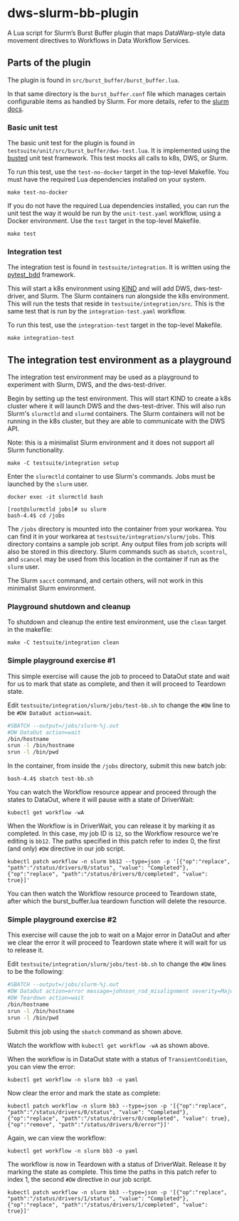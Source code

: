 # dws-slurm-bb-plugin
A Lua script for Slurm’s Burst Buffer plugin that maps DataWarp-style data movement directives to Workflows in Data Workflow Services.

## Parts of the plugin

The plugin is found in `src/burst_buffer/burst_buffer.lua`.

In that same directory is the `burst_buffer.conf` file which manages certain configurable items as handled by Slurm.  For more details, refer to the [slurm docs](https://slurm.schedmd.com/burst_buffer.conf.html).

### Basic unit test

The basic unit test for the plugin is found in `testsuite/unit/src/burst_buffer/dws-test.lua`.  It is implemented using the [busted](https://lunarmodules.github.io/busted/) unit test framework.  This test mocks all calls to k8s, DWS, or Slurm.

To run this test, use the `test-no-docker` target in the top-level Makefile.  You must have the required Lua dependencies installed on your system.

```console
make test-no-docker
```

If you do not have the required Lua dependencies installed, you can run the unit test the way it would be run by the `unit-test.yaml` workflow, using a Docker environment. Use the `test` target in the top-level Makefile.

```console
make test
```

### Integration test

The integration test is found in `testsuite/integration`. It is written using the [pytest_bdd](https://pypi.org/project/pytest-bdd/) framework.

This will start a k8s environment using [KIND](https://kind.sigs.k8s.io) and will add DWS, dws-test-driver, and Slurm.  The Slurm containers run alongside the k8s environment.  This will run the tests that reside in `testsuite/integration/src`.  This is the same test that is run by the `integration-test.yaml` workflow.

To run this test, use the `integration-test` target in the top-level Makefile.

```console
make integration-test
```

## The integration test environment as a playground

The integration test environment may be used as a playground to experiment with Slurm, DWS, and the dws-test-driver.

Begin by setting up the test environment.  This will start KIND to create a k8s cluster where it will launch DWS and the dws-test-driver.  This will also run Slurm's `slurmctld` and `slurmd` containers.  The Slurm containers will not be running in the k8s cluster, but they are able to communicate with the DWS API.

Note: this is a minimalist Slurm environment and it does not support all Slurm functionality.

```console
make -C testsuite/integration setup
```

Enter the `slurmctld` container to use Slurm's commands.  Jobs must be launched by the `slurm` user.

```console
docker exec -it slurmctld bash

[root@slurmctld jobs]# su slurm
bash-4.4$ cd /jobs
```

The `/jobs` directory is mounted into the container from your workarea.  You can find it in your workarea at `testsuite/integration/slurm/jobs`.  This directory contains a sample job script.  Any output files from job scripts will also be stored in this directory.  Slurm commands such as `sbatch`, `scontrol`, and `scancel` may be used from this location in the container if run as the `slurm` user.

The Slurm `sacct` command, and certain others, will not work in this minimalist Slurm environment.

### Playground shutdown and cleanup

To shutdown and cleanup the entire test environment, use the `clean` target in the makefile:

```console
make -C testsuite/integration clean
```

### Simple playground exercise #1

This simple exercise will cause the job to proceed to DataOut state and wait for us to mark that state as complete, and then it will proceed to Teardown state.

Edit `testsuite/integration/slurm/jobs/test-bb.sh` to change the `#DW` line to be `#DW DataOut action=wait`.

```bash
#SBATCH --output=/jobs/slurm-%j.out
#DW DataOut action=wait
/bin/hostname
srun -l /bin/hostname
srun -l /bin/pwd
```

In the container, from inside the `/jobs` directory, submit this new batch job:

```console
bash-4.4$ sbatch test-bb.sh
```

You can watch the Workflow resource appear and proceed through the states to DataOut, where it will pause with a state of DriverWait:

```console
kubectl get workflow -wA
```

When the Workflow is in DriverWait, you can release it by marking it as completed.  In this case, my job ID is `12`, so the Workflow resource we're editing is `bb12`.  The paths specified in this patch refer to index 0, the first (and only) `#DW` directive in our job script.

```console
kubectl patch workflow -n slurm bb12 --type=json -p '[{"op":"replace", "path":"/status/drivers/0/status", "value": "Completed"}, {"op":"replace", "path":"/status/drivers/0/completed", "value": true}]'
```

You can then watch the Workflow resource proceed to Teardown state, after which the burst_buffer.lua teardown function will delete the resource.

### Simple playground exercise #2

This exercise will cause the job to wait on a Major error in DataOut and after
we clear the error it will proceed to Teardown state where it will wait for
us to release it.

Edit `testsuite/integration/slurm/jobs/test-bb.sh` to change the `#DW` lines to be the following:

```bash
#SBATCH --output=/jobs/slurm-%j.out
#DW DataOut action=error message=johnson_rod_misalignment severity=Major
#DW Teardown action=wait
/bin/hostname
srun -l /bin/hostname
srun -l /bin/pwd
```

Submit this job using the `sbatch` command as shown above.

Watch the workflow with `kubectl get workflow -wA` as shown above.

When the workflow is in DataOut state with a status of `TransientCondition`, you can view the error:

```console
kubectl get workflow -n slurm bb3 -o yaml
```

Now clear the error and mark the state as complete:

```console
kubectl patch workflow -n slurm bb3 --type=json -p '[{"op":"replace", "path":"/status/drivers/0/status", "value": "Completed"}, {"op":"replace", "path":"/status/drivers/0/completed", "value": true}, {"op":"remove", "path":"/status/drivers/0/error"}]'
```

Again, we can view the workflow:

```console
kubectl get workflow -n slurm bb3 -o yaml
```

The workflow is now in Teardown with a status of DriverWait.  Release it by marking the state as complete.  This time the paths in this patch refer to index 1, the second `#DW` directive in our job script.

```console
kubectl patch workflow -n slurm bb3 --type=json -p '[{"op":"replace", "path":"/status/drivers/1/status", "value": "Completed"}, {"op":"replace", "path":"/status/drivers/1/completed", "value": true}]'
```

